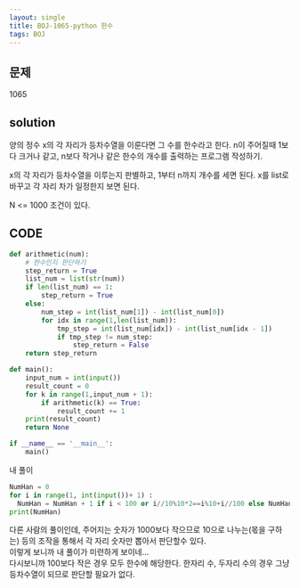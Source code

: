 ```yaml
---
layout: single
title: BOJ-1065-python 한수
tags: BOJ
---
```


## 문제  
1065

## solution  
양의 정수 x의 각 자리가 등차수열을 이룬다면 그 수를 한수라고 한다. n이 주어질때 1보다 크거나 같고, n보다 작거나 같은 한수의 개수를 출력하는 프로그램 작성하기.  

x의 각 자리가 등차수열을 이루는지 판별하고, 1부터 n까지 개수를 세면 된다. x를 list로 바꾸고 각 자리 차가 일정한지 보면 된다.  

N <= 1000 조건이 있다.

## CODE  

```python
def arithmetic(num):
    # 한수인지 판단하기
    step_return = True
    list_num = list(str(num))
    if len(list_num) == 1:
        step_return = True
    else:
        num_step = int(list_num[1]) - int(list_num[0])
        for idx in range(1,len(list_num)):
            tmp_step = int(list_num[idx]) - int(list_num[idx - 1])
            if tmp_step != num_step:
                step_return = False
    return step_return

def main():
    input_num = int(input())
    result_count = 0
    for k in range(1,input_num + 1):
        if arithmetic(k) == True:
            result_count += 1
    print(result_count)
    return None

if __name__ == '__main__':
    main()
```
내 풀이  


```python
NumHan = 0
for i in range(1, int(input())+ 1) :
  NumHan = NumHan + 1 if i < 100 or i//10%10*2==i%10+i//100 else NumHan
print(NumHan)
```
다른 사람의 풀이인데, 주어지는 숫자가 1000보다 작으므로 10으로 나누는(몫을 구하는) 등의 조작을 통해서 각 자리 숫자만 뽑아서 판단할수 있다.  
이렇게 보니까 내 풀이가 미련하게 보이네...  
다시보니까 100보다 작은 경우 모두 한수에 해당한다. 한자리 수, 두자리 수의 경우 그냥 등차수열이 되므로 판단할 필요가 없다.